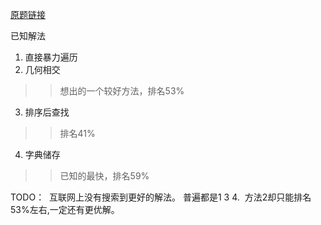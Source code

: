[原题链接](https://leetcode.com/problems/two-sum/description)

已知解法
1. 直接暴力遍历
2. 几何相交
>>想出的一个较好方法，排名53%
3. 排序后查找
>>排名41%
4. 字典储存 
>>已知的最快，排名59%


TODO：
  互联网上没有搜索到更好的解法。 普遍都是1 3 4.
  方法2却只能排名53%左右,一定还有更优解。
